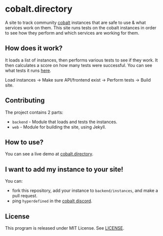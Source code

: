 # cobalt.directory
A site to track community [cobalt](https://github.com/imputnet/cobalt) instances that are safe to use & what services work on them. This site runs tests on the cobalt instances in order to see how they perform and which services are working for them.

## How does it work?
It loads a list of instances, then performs various tests to see if they work. It then calculates a score on how many tests were successful.
You can see what tests it runs [here](https://github.com/hyperdefined/cobaltdirectory/blob/master/backend/tests.json).

Load instances -> Make sure API/frontend exist -> Perform tests -> Build site.

## Contributing
The project contains 2 parts:
* `backend` - Module that loads and tests the instances.
* `web` - Module for building the site, using Jekyll.

## How to use?
You can see a live demo at [cobalt.directory](https://cobalt.directory).

## I want to add my instance to your site!
You can:
* fork this repository, add your instance to `backend/instances`, and make a pull request.
* ping `hyperdefined` in the [cobalt discord](https://discord.gg/pQPt8HBUPu).

## License
This program is released under MIT License. See [LICENSE](https://github.com/hyperdefined/cobaltdirectory/blob/master/LICENSE).